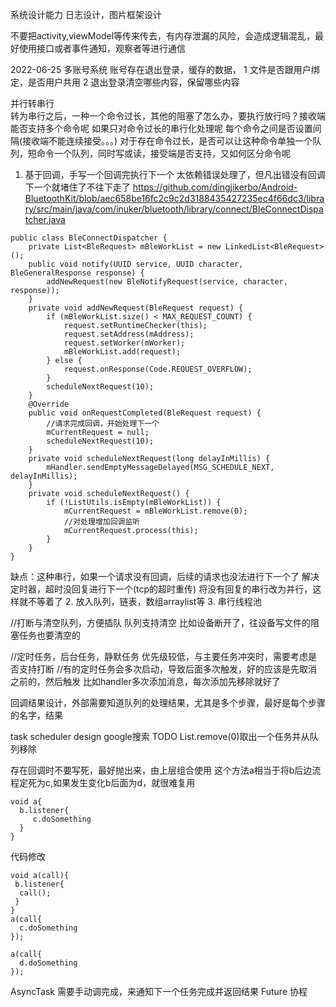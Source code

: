 
系统设计能力  日志设计，图片框架设计

不要把activity,viewModel等传来传去，有内存泄漏的风险，会造成逻辑混乱，最好使用接口或者事件通知，观察者等进行通信

2022-06-25
多账号系统
账号存在退出登录，缓存的数据，
1 文件是否跟用户绑定，是否用户共用
2 退出登录清空哪些内容，保留哪些内容


并行转串行  
转为串行之后，一种一个命令过长，其他的阻塞了怎么办，要执行放行吗？接收端能否支持多个命令呢  如果只对命令过长的串行化处理呢
每个命令之间是否设置间隔(接收端不能连续接受。。。)
对于存在命令过长，是否可以让这种命令单独一个队列，短命令一个队列，同时写或读，接受端是否支持，又如何区分命令呢
1. 基于回调，手写一个回调完执行下一个   太依赖错误处理了，但凡出错没有回调下一个就堵住了不往下走了
https://github.com/dingjikerbo/Android-BluetoothKit/blob/aec658be16fc2c9c2d3188435427235ec4f66dc3/library/src/main/java/com/inuker/bluetooth/library/connect/BleConnectDispatcher.java
```
public class BleConnectDispatcher {
    private List<BleRequest> mBleWorkList = new LinkedList<BleRequest>();
    public void notify(UUID service, UUID character, BleGeneralResponse response) {
        addNewRequest(new BleNotifyRequest(service, character, response));
    }
    private void addNewRequest(BleRequest request) {
        if (mBleWorkList.size() < MAX_REQUEST_COUNT) {
            request.setRuntimeChecker(this);
            request.setAddress(mAddress);
            request.setWorker(mWorker);
            mBleWorkList.add(request);
        } else {
            request.onResponse(Code.REQUEST_OVERFLOW);
        }
        scheduleNextRequest(10);
    }
    @Override
    public void onRequestCompleted(BleRequest request) {
        //请求完成回调，开始处理下一个
        mCurrentRequest = null;
        scheduleNextRequest(10);
    }
    private void scheduleNextRequest(long delayInMillis) {
        mHandler.sendEmptyMessageDelayed(MSG_SCHEDULE_NEXT, delayInMillis);
    }
    private void scheduleNextRequest() {
        if (!ListUtils.isEmpty(mBleWorkList)) {
            mCurrentRequest = mBleWorkList.remove(0);
            //对处理增加回调监听
            mCurrentRequest.process(this);
        }
    }
}
```
缺点：这种串行，如果一个请求没有回调，后续的请求也没法进行下一个了   解决定时器，超时没回复进行下一个(tcp的超时重传)
     将没有回复的串行改为并行，这样就不等着了
2. 放入队列，链表，数组arraylist等
3. 串行线程池  

//打断与清空队列，方便插队
队列支持清空  比如设备断开了，往设备写文件的阻塞任务也要清空的

//定时任务，后台任务，静默任务   优先级较低，与主要任务冲突时，需要考虑是否支持打断
//有的定时任务会多次启动，导致后面多次触发，好的应该是先取消之前的，然后触发  比如handler多次添加消息，每次添加先移除就好了

回调结果设计，外部需要知道队列的处理结果，尤其是多个步骤，最好是每个步骤的名字，结果

task scheduler design  google搜索 TODO
List.remove(0)取出一个任务并从队列移除


存在回调时不要写死，最好抛出来，由上层组合使用
这个方法a相当于将b后边流程定死为c,如果发生变化b后面为d，就很难复用
```
void a{
  b.listener{
     c.doSomething
  }
}
```

代码修改
```
void a(call){
 b.listener{
  call();
 }
}
a(call{
  c.doSomething
});

a(call{
  d.doSomething
});
```


AsyncTask 需要手动调完成，来通知下一个任务完成并返回结果
Future
协程